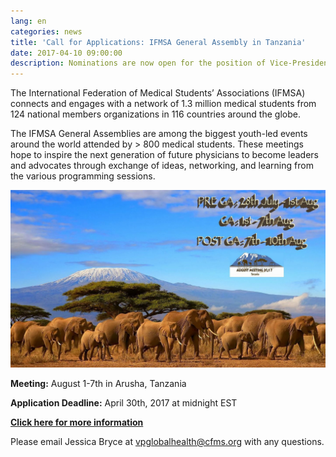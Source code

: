 ```yaml
---
lang: en
categories: news
title: 'Call for Applications: IFMSA General Assembly in Tanzania'
date: 2017-04-10 09:00:00
description: Nominations are now open for the position of Vice-President Communications of the Canadian Federation of Medical Students (CFMS).
---
```



The International Federation of Medical Students’ Associations (IFMSA) connects and engages with a network of 1.3 million medical students from 124 national members organizations in 116 countries around the globe.

The IFMSA General Assemblies are among the biggest youth-led events around the world attended by &gt; 800 medical students. These meetings hope to inspire the next generation of future physicians to become leaders and advocates through exchange of ideas, networking, and learning from the various programming sessions.

![](/uploads/versions/tanzania---x----1440-810x---.jpg)

**Meeting:** August 1-7th in Arusha, Tanzania

**Application Deadline:** April 30th, 2017 at midnight EST

**[Click here for more information](https://docs.google.com/document/d/1KaaH7tv0nsJIY2qPqmKKpP8A8mTCqA-yEUB9f5DrsJ8/edit?usp=sharing)**

Please email Jessica Bryce at vpglobalhealth@cfms.org with any questions.